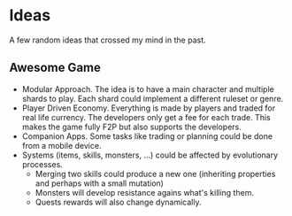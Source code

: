 # Ideas

A few random ideas that crossed my mind in the past.

## Awesome Game

- Modular Approach. The idea is to have a main character and multiple shards to play. Each shard could implement a different ruleset or genre.
- Player Driven Economy. Everything is made by players and traded for real life currency. The developers only get a fee for each trade. This makes the game fully F2P but also supports the developers.
- Companion Apps. Some tasks like trading or planning could be done from a mobile device.
- Systems (items, skills, monsters, ...) could be affected by evolutionary processes.
  - Merging two skills could produce a new one (inheriting properties and perhaps with a small mutation)
  - Monsters will develop resistance agains what's killing them.
  - Quests rewards will also change dynamically.
